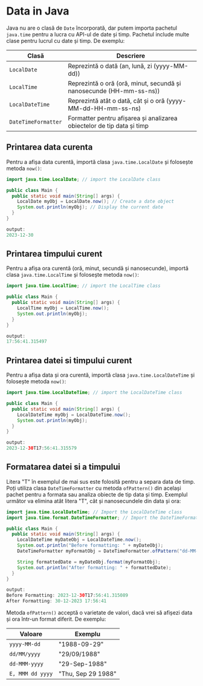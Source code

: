 # Data in Java

Java nu are o clasă de `Date` încorporată, dar putem importa pachetul `java.time` pentru a lucra cu API-ul de date și timp. Pachetul include multe clase pentru lucrul cu date și timp. De exemplu:

| Clasă              | Descriere                                                   |
| ------------------ | ----------------------------------------------------------- |
| `LocalDate`        | Reprezintă o dată (an, lună, zi (yyyy-MM-dd))               |
| `LocalTime`        | Reprezintă o oră (oră, minut, secundă și nanosecunde (HH-mm-ss-ns)) |
| `LocalDateTime`    | Reprezintă atât o dată, cât și o oră (yyyy-MM-dd-HH-mm-ss-ns) |
| `DateTimeFormatter` | Formatter pentru afișarea și analizarea obiectelor de tip data și timp |



## Printarea data curenta

Pentru a afișa data curentă, importă clasa `java.time.LocalDate` și folosește metoda `now()`:

```java
import java.time.LocalDate; // import the LocalDate class

public class Main {
  public static void main(String[] args) {
    LocalDate myObj = LocalDate.now(); // Create a date object
    System.out.println(myObj); // Display the current date
  }
}

output:
2023-12-30
```

## Printarea timpului curent

Pentru a afișa ora curentă (oră, minut, secundă și nanosecunde), importă clasa `java.time.LocalTime` și folosește metoda `now()`:

```java
import java.time.LocalTime; // import the LocalTime class

public class Main {
  public static void main(String[] args) {
    LocalTime myObj = LocalTime.now();
    System.out.println(myObj);
  }
}

output:
17:56:41.315497
```

## Printarea datei si timpului curent

Pentru a afișa data și ora curentă, importă clasa `java.time.LocalDateTime` și folosește metoda `now()`:

```java
import java.time.LocalDateTime; // import the LocalDateTime class

public class Main {
  public static void main(String[] args) {
    LocalDateTime myObj = LocalDateTime.now();
    System.out.println(myObj);
  }
}

output:
2023-12-30T17:56:41.315579
```

## Formatarea datei si a timpului

Litera "T" în exemplul de mai sus este folosită pentru a separa data de timp. Poți utiliza clasa `DateTimeFormatter` cu metoda `ofPattern()` din același pachet pentru a formata sau analiza obiecte de tip data și timp. Exemplul următor va elimina atât litera "T", cât și nanosecundele din data și ora:

```java
import java.time.LocalDateTime; // Import the LocalDateTime class
import java.time.format.DateTimeFormatter; // Import the DateTimeFormatter class

public class Main {
  public static void main(String[] args) {
    LocalDateTime myDateObj = LocalDateTime.now();
    System.out.println("Before formatting: " + myDateObj);
    DateTimeFormatter myFormatObj = DateTimeFormatter.ofPattern("dd-MM-yyyy HH:mm:ss");

    String formattedDate = myDateObj.format(myFormatObj);
    System.out.println("After formatting: " + formattedDate);
  }
}

output:
Before Formatting: 2023-12-30T17:56:41.315089
After Formatting: 30-12-2023 17:56:41
```

Metoda `ofPattern()` acceptă o varietate de valori, dacă vrei să afișezi data și ora într-un format diferit. De exemplu:

| Valoare        | Exemplu               |
| -------------- | --------------------- |
| `yyyy-MM-dd`   | "1988-09-29"          |
| `dd/MM/yyyy`   | "29/09/1988"          |
| `dd-MMM-yyyy`  | "29-Sep-1988"         |
| `E, MMM dd yyyy`| "Thu, Sep 29 1988"    |








